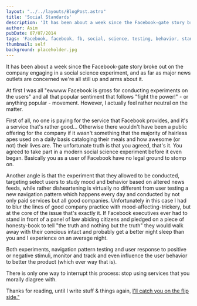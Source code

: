 ```yaml
---
layout: "../../layouts/BlogPost.astro"
title: 'Social Standards'
description: 'It has been about a week since the Facebook-gate story broke out on the company engaging in a social science experiment, and as far as major news outlets are concerned we''re all still up and arms about it.'
author: Asim
pubDate: 07/07/2014
tags: 'Facebook, facebook, fb, social, science, testing, behavior, standards'
thumbnail: self
background: placeholder.jpg
---
```


It has been about a week since the Facebook-gate story broke out on the company engaging in a social science experiment, and as far as major news outlets are concerned we're all still up and arms about it. 

At first I was all "ewwww Facebook is gross for conducting experiments on the users" and all that popular sentiment that follows "fight the power!" - or anything popular - movement. However, I actually feel rather neutral on the matter. 

First of all, no one is paying for the service that Facebook provides, and it's a service that's rather good... Otherwise there wouldn't have been a public offering for the company if it wasn't something that the majority of hairless apes used on a daily basis cataloging their meals and how awesome (or not) their lives are. The unfortunate truth is that you agreed, that's it. You agreed to take part in a modern social science experiment before it even began. Basically you as a user of Facebook have no legal ground to stomp on. 

Another angle is that the experiment that they allowed to be conducted, targeting select users to study mood and behavior based on altered news feeds, while rather disheartening is virtually no different from user testing a new navigation pattern which happens every day and conducted by not only paid services but all good companies. Unfortunately in this case I had to blur the lines of good company practice with mood-affecting-trickery, but at the core of the issue that's exactly it. If Facebook executives ever had to stand in front of a panel of law abiding citizens and pledged on a piece of honesty-book to tell "the truth and nothing but the truth" they would walk away with their concious intact and probably get a better night sleep than you and I experience on an average night.  

Both experiments, navigation pattern testing and user response to positive or negative stimuli, monitor and track and even influence the user behavior to better the product (which ever way that is). 

There is only one way to interrupt this process: stop using services that you morally diagree with. 

Thanks for reading, until I write stuff &amp; things again, <a href="http://i.imgur.com/yjc1Ykq.gif" target="_blank">I'll catch you on the flip side."</a>
